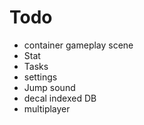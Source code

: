 
# Todo

- container gameplay scene
- Stat
- Tasks
- settings
- Jump sound
- decal indexed DB
- multiplayer